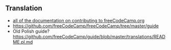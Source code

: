 ## Translation

- [all of the documentation on contributing to freeCodeCamp.org](https://github.com/freeCodeCamp/freeCodeCamp/tree/master/docs)
- https://github.com/freeCodeCamp/freeCodeCamp/tree/master/guide
- Old Polish guide? https://github.com/freeCodeCamp/guide/blob/master/translations/README.pl.md
